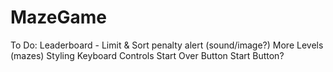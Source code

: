 # MazeGame
 To Do:
 Leaderboard - Limit & Sort
 penalty alert (sound/image?)
 More Levels (mazes)
 Styling
 Keyboard Controls
 Start Over Button
 Start Button?

 